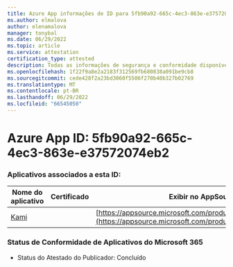 ```yaml
---
title: Azure App informações de ID para 5fb90a92-665c-4ec3-863e-e37572074eb2
ms.author: elmalova
author: elenamalova
manager: tonybal
ms.date: 06/29/2022
ms.topic: article
ms.service: attestation
certification_type: attested
description: Todas as informações de segurança e conformidade disponíveis para 5fb90a92-665c-4ec3-863e-e37572074eb2.
ms.openlocfilehash: 1f22f9a8e2a2183f312569fb680838a091be9cb8
ms.sourcegitcommit: cede428f2a23bd3060f5506f270b40b327b02769
ms.translationtype: MT
ms.contentlocale: pt-BR
ms.lasthandoff: 06/29/2022
ms.locfileid: "66545050"
---
```

# <a name="azure-app-id-5fb90a92-665c-4ec3-863e-e37572074eb2"></a>Azure App ID: 5fb90a92-665c-4ec3-863e-e37572074eb2


### <a name="apps-associated-with-this-id"></a>Aplicativos associados a esta ID:
| **Nome do aplicativo** | **Certificado** | **Exibir no AppSource** |
|--------------|---------------|-----------------------|
| [Kami](../forward/WA200004148.md) |  | [https://appsource.microsoft.com/product/office/WA200004148](https://appsource.microsoft.com/product/office/WA200004148) |

### <a name="microsoft-365-app-compliance-status"></a>Status de Conformidade de Aplicativos do Microsoft 365
- Status do Atestado do Publicador: Concluído
